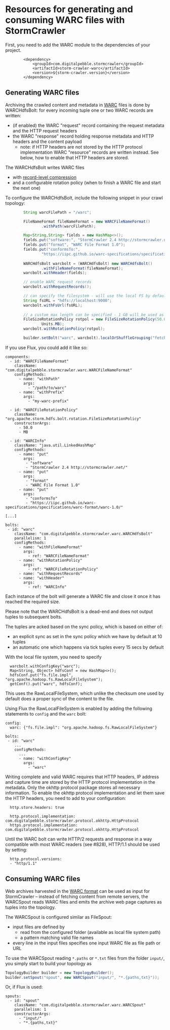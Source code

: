 #  Resources for generating and consuming WARC files with StormCrawler

First, you need to add the WARC module to the dependencies of your project.

```
		<dependency>
			<groupId>com.digitalpebble.stormcrawler</groupId>
			<artifactId>storm-crawler-warc</artifactId>
			<version>${storm-crawler.version}</version>
		</dependency>
```

## Generating WARC files

Archiving the crawled content and metadata in [WARC](https://iipc.github.io/warc-specifications/specifications/warc-format/warc-1.1/) files is done by WARCHdfsBolt: for every incoming tuple one or two WARC records are written:
- (if enabled) the WARC "request" record containing the request metadata and the HTTP request headers
- the WARC "response" record holding response metadata and HTTP headers and the content payload
  - note: if HTTP headers are not stored by the HTTP protocol implementation WARC "resource" records are written instead. See below, how to enable that HTTP headers are stored.

The WARCHdfsBolt writes WARC files
- with [record-level compression](https://iipc.github.io/warc-specifications/specifications/warc-format/warc-1.1/#record-at-time-compression)
- and a configurable rotation policy (when to finish a WARC file and start the next one)

To configure the WARCHdfsBolt, include the following snippet in your crawl topology:

```java 
        String warcFilePath = "/warc";

        FileNameFormat fileNameFormat = new WARCFileNameFormat()
                .withPath(warcFilePath);

        Map<String,String> fields = new HashMap<>();
        fields.put("software:", "StormCrawler 2.4 http://stormcrawler.net/");
        fields.put("format", "WARC File Format 1.0");
        fields.put("conformsTo:",
                "https://iipc.github.io/warc-specifications/specifications/warc-format/warc-1.0/");
        
        WARCHdfsBolt warcbolt = (WARCHdfsBolt) new WARCHdfsBolt()
                .withFileNameFormat(fileNameFormat);
        warcbolt.withHeader(fields);

        // enable WARC request records
        warcbolt.withRequestRecords();

        // can specify the filesystem - will use the local FS by default
        String fsURL = "hdfs://localhost:9000";
        warcbolt.withFsUrl(fsURL);
        
        // a custom max length can be specified - 1 GB will be used as a default
        FileSizeRotationPolicy rotpol = new FileSizeRotationPolicy(50.0f,
                Units.MB);
        warcbolt.withRotationPolicy(rotpol);

        builder.setBolt("warc", warcbolt).localOrShuffleGrouping("fetch");
```

If you use Flux, you could add it like so:

```
components:
  - id: "WARCFileNameFormat"
    className: "com.digitalpebble.stormcrawler.warc.WARCFileNameFormat"
    configMethods:
      - name: "withPath"
        args:
          - "/path/to/warc"
      - name: "withPrefix"
        args:
          - "my-warc-prefix"

  - id: "WARCFileRotationPolicy"
    className: "org.apache.storm.hdfs.bolt.rotation.FileSizeRotationPolicy"
    constructorArgs:
      - 50.0
      - MB

  - id: "WARCInfo"
    className: "java.util.LinkedHashMap"
    configMethods:
      - name: "put"
        args:
         - "software"
         - "StormCrawler 2.4 http://stormcrawler.net/"
      - name: "put"
        args:
         - "format"
         - "WARC File Format 1.0"
      - name: "put"
        args:
         - "conformsTo"
         - "https://iipc.github.io/warc-specifications/specifications/warc-format/warc-1.0/"

[...]

bolts:
 - id: "warc"
    className: "com.digitalpebble.stormcrawler.warc.WARCHdfsBolt"
    parallelism: 1
    configMethods:
      - name: "withFileNameFormat"
        args:
          - ref: "WARCFileNameFormat"
      - name: "withRotationPolicy"
        args:
          - ref: "WARCFileRotationPolicy"
      - name: "withRequestRecords"
      - name: "withHeader"
        args:
          - ref: "WARCInfo"
```

Each instance of the bolt will generate a WARC file and close it once it has reached the required size.

Please note that the WARCHdfsBolt is a dead-end and does not output tuples to subsequent bolts.

The tuples are acked based on the sync policy, which is based on either of:
* an explicit sync as set in the sync policy which we have by default at 10 tuples
* an automatic one which happens via tick tuples every 15 secs by default

With the local file system, you need to specify 

```
  warcbolt.withConfigKey("warc");
  Map<String, Object> hdfsConf = new HashMap<>();
  hdfsConf.put("fs.file.impl", "org.apache.hadoop.fs.RawLocalFileSystem");
  getConf().put("warc", hdfsConf);
```

This uses the RawLocalFileSystem, which unlike the checksum one used by default does a proper sync of the content to the file.

Using Flux the RawLocalFileSystem is enabled by adding the following statements to `config` and the `warc` bolt:

```
config:
  warc: {"fs.file.impl": "org.apache.hadoop.fs.RawLocalFileSystem"}

bolts:
 - id: "warc"
    ...
    configMethods:
      ...
      - name: "withConfigKey"
        args:
          - "warc"
```

Writing complete and valid WARC requires that HTTP headers, IP address and capture time are stored by the HTTP protocol implementation in the metadata. Only the okhttp protocol package stores all necessary information. To enable the okhttp protocol implementation and let them save the HTTP headers, you need to add to your configuration:

```
  http.store.headers: true

  http.protocol.implementation: com.digitalpebble.stormcrawler.protocol.okhttp.HttpProtocol
  https.protocol.implementation: com.digitalpebble.stormcrawler.protocol.okhttp.HttpProtocol
```

Until the WARC bolt can write HTTP/2 requests and response in a way compatible with most WARC readers (see #828), HTTP/1.1 should be used by setting:
```
  http.protocol.versions:
  - "http/1.1"
```


## Consuming WARC files

Web archives harvested in the [WARC format](https://iipc.github.io/warc-specifications/specifications/warc-format/warc-1.1/) can be used as input for StormCrawler – instead of fetching content from remote servers, the WARCSpout reads WARC files and emits the archive web page captures as tuples into the topology.

The WARCSpout is configured similar as FileSpout:
- input files are defined by
  - read from the configured folder (available as local file system path)
  - a pattern matching valid file names
- every line in the input files specifies one input WARC file as file path or URL

To use the WARCSpout reading `*.paths` or `*.txt` files from the folder `input/`, you simply start to build your topology as

```java
TopologyBuilder builder = new TopologyBuilder();
builder.setSpout("spout", new WARCSpout("input/", "*.{paths,txt}"));
```

Or, if Flux is used:

```
spouts:
  - id: "spout"
    className: "com.digitalpebble.stormcrawler.warc.WARCSpout"
    parallelism: 1
    constructorArgs:
      - "input/"
      - "*.{paths,txt}"
```

